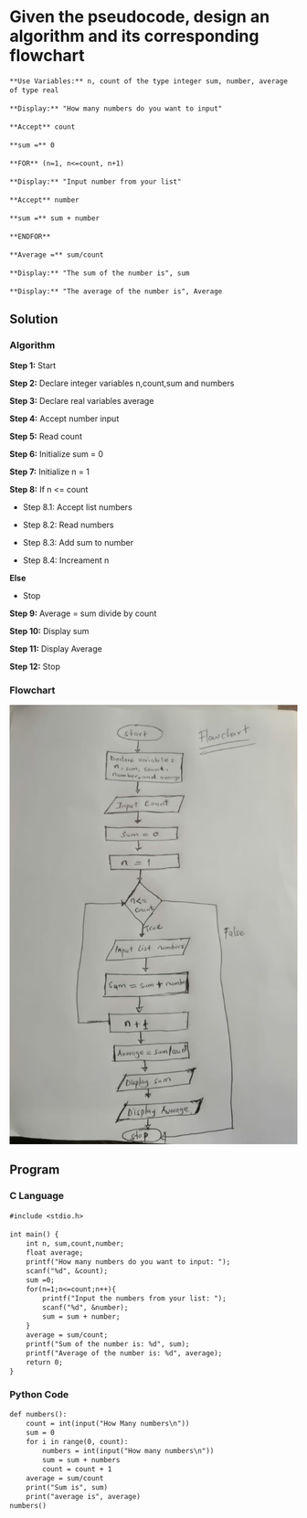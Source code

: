 # Given the pseudocode, design an algorithm and its corresponding flowchart

    **Use Variables:** n, count of the type integer sum, number, average of type real

    **Display:** "How many numbers do you want to input"

    **Accept** count

    **sum =** 0

    **FOR** (n=1, n<=count, n+1)

    **Display:** "Input number from your list"

    **Accept** number

    **sum =** sum + number

    **ENDFOR** 

    **Average =** sum/count

    **Display:** "The sum of the number is", sum

    **Display:** "The average of the number is", Average

## Solution

### Algorithm

**Step 1:** Start

**Step 2:** Declare integer variables n,count,sum and numbers

**Step 3:** Declare real variables average

**Step 4:** Accept number input

**Step 5:** Read count

**Step 6:** Initialize sum = 0

**Step 7:** Initialize n = 1

**Step 8:** If n <= count

- Step 8.1: Accept list numbers

- Step 8.2: Read numbers

- Step 8.3: Add sum to number

- Step 8.4: Increament n

**Else**

- Stop

**Step 9:** Average = sum divide by count

**Step 10:** Display sum

**Step 11:** Display Average

**Step 12:** Stop

### Flowchart

![img](img/1.jpeg)

## Program

### C Language
```text
#include <stdio.h>

int main() {
    int n, sum,count,number;
    float average;
    printf("How many numbers do you want to input: ");
    scanf("%d", &count);
    sum =0;
    for(n=1;n<=count;n++){
        printf("Input the numbers from your list: ");
        scanf("%d", &number);
        sum = sum + number;
    }
    average = sum/count;
    printf("Sum of the number is: %d", sum);
    printf("Average of the number is: %d", average);
    return 0;
}
```

### Python Code
```text
def numbers():
    count = int(input("How Many numbers\n"))
    sum = 0
    for i in range(0, count):
        numbers = int(input("How many numbers\n"))
        sum = sum + numbers
        count = count + 1
    average = sum/count
    print("Sum is", sum)
    print("average is", average)
numbers()
```